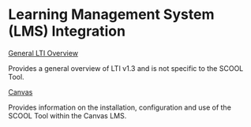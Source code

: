 # Learning Management System (LMS) Integration

[General LTI Overview](general.md)

Provides a general overview of LTI v1.3 and is not specific to the SCOOL
Tool.

[Canvas](canvas.md)

Provides information on the installation, configuration and use of the SCOOL
Tool within the Canvas LMS.
